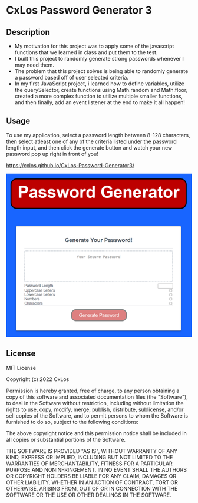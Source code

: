 #  CxLos Password Generator 3

## Description

- My motivation for this project was to apply some of the javascript functions that we learned in class and put them to the test.
- I built this project to randomly generate strong passwords whenever I may need them.
- The problem that this project solves is being able to randomly generate a password based off of user selected criteria.
- In my first JavaScript project, i learned how to define variables, utilize the querySelector, create functions using Math.random and Math.floor, created a more complex function to utilize multiple smaller functions, and then finally, add an event listener at the end to make it all happen!

## Usage

To use my application, select a password length between 8-128 characters, then select atleast one of any of the criteria listed under the password length input, and then click the generate button and watch your new password pop up right in front of you!

https://cxlos.github.io/CxLos-Password-Generator3/

![Password Generator](./assets/images/generator-231446.png)


## License

MIT License

Copyright (c) 2022 CxLos

Permission is hereby granted, free of charge, to any person obtaining a copy
of this software and associated documentation files (the "Software"), to deal
in the Software without restriction, including without limitation the rights
to use, copy, modify, merge, publish, distribute, sublicense, and/or sell
copies of the Software, and to permit persons to whom the Software is
furnished to do so, subject to the following conditions:

The above copyright notice and this permission notice shall be included in all
copies or substantial portions of the Software.

THE SOFTWARE IS PROVIDED "AS IS", WITHOUT WARRANTY OF ANY KIND, EXPRESS OR
IMPLIED, INCLUDING BUT NOT LIMITED TO THE WARRANTIES OF MERCHANTABILITY,
FITNESS FOR A PARTICULAR PURPOSE AND NONINFRINGEMENT. IN NO EVENT SHALL THE
AUTHORS OR COPYRIGHT HOLDERS BE LIABLE FOR ANY CLAIM, DAMAGES OR OTHER
LIABILITY, WHETHER IN AN ACTION OF CONTRACT, TORT OR OTHERWISE, ARISING FROM,
OUT OF OR IN CONNECTION WITH THE SOFTWARE OR THE USE OR OTHER DEALINGS IN THE
SOFTWARE.
